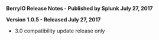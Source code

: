 **BerryIO Release Notes - Published by Splunk July 27, 2017**


**Version 1.0.5 - Released July 27, 2017**

* 3.0 compatibility update release only
